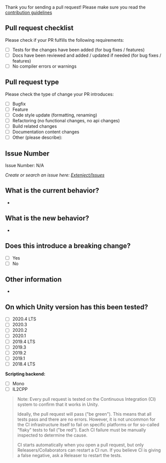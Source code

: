 Thank you for sending a pull request! Please make sure you read the [contribution guidelines](https://github.com/svermeulen/Extenject/blob/master/CONTRIBUTING.md)

## Pull request checklist

Please check if your PR fulfills the following requirements:
- [ ] Tests for the changes have been added (for bug fixes / features)
- [ ] Docs have been reviewed and added / updated if needed (for bug fixes / features)
- [ ] No compiler errors or warnings

## Pull request type

<!-- Please try to limit your pull request to one type, submit multiple pull requests if needed. --> 

Please check the type of change your PR introduces:
- [ ] Bugfix
- [ ] Feature
- [ ] Code style update (formatting, renaming)
- [ ] Refactoring (no functional changes, no api changes)
- [ ] Build related changes
- [ ] Documentation content changes
- [ ] Other (please describe): 

## Issue Number

<!-- Referencing an issue makes the creation of CHANGELOGS for new releases much easier -->
Issue Number: N/A

*Create or search an issue here: [Extenject/Issues](https://github.com/svermeulen/Extenject/issues)*

## What is the current behavior?
<!-- Please describe the current behavior that you are modifying, or link to a relevant issue. -->

-

## What is the new behavior?
<!-- Please describe the behavior or changes that are being added by this PR. -->

-

## Does this introduce a breaking change?

- [ ] Yes
- [ ] No

<!-- If this introduces a breaking change, please describe the impact and migration path for existing applications below. -->

## Other information
<!-- Any other information that is important to this PR such as screenshots of how the component looks before and after the change. -->
-

On which Unity version has this been tested?
--------------------------------------------
- [ ] 2020.4 LTS
- [ ] 2020.3
- [ ] 2020.2
- [ ] 2020.1
- [ ] 2019.4 LTS
- [ ] 2019.3
- [ ] 2019.2
- [ ] 2019.1
- [ ] 2018.4 LTS

**Scripting backend:**
- [ ] Mono
- [ ] IL2CPP

> Note: Every pull request is tested on the Continuous Integration (CI) system to confirm that it works in Unity.
>
> Ideally, the pull request will pass ("be green"). This means that all tests pass and there are no errors. However, it is not uncommon for the CI infrastructure itself to fail on specific platforms or for so-called "flaky" tests to fail ("be red").  Each CI failure must be manually inspected to determine the cause.
>
> CI starts automatically when you open a pull request, but only Releasers/Collaborators can restart a CI run. If you believe CI is giving a false negative, ask a Releaser to restart the tests.

